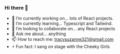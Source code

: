 ### Hi there 👋

- 🔭 I’m currently working on... lots of React projects.
- 🌱 I’m currently learning... Typescript and Tailwind.
- 👯 I’m looking to collaborate on... any React projects
- 💬 Ask me about... anything
- 📫 How to reach me: tracysuzanne321@gmail.com
- ⚡ Fun fact: I sang on stage with the Cheeky Girls


